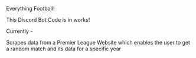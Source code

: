 Everything Football!

This Discord Bot Code is in works!

Currently - 

Scrapes data from a Premier League Website which enables the user to get a random match and its data for a specific year


